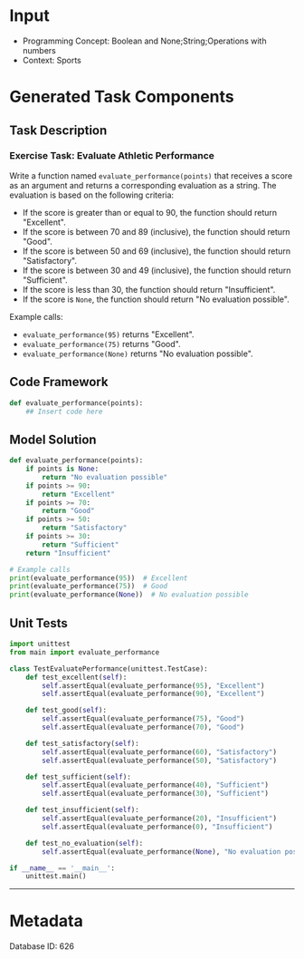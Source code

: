# Input
- Programming Concept: Boolean and None;String;Operations with numbers
- Context: Sports

# Generated Task Components
## Task Description
### Exercise Task: Evaluate Athletic Performance

Write a function named `evaluate_performance(points)` that receives a score as an argument and returns a corresponding evaluation as a string. The evaluation is based on the following criteria:

- If the score is greater than or equal to 90, the function should return "Excellent".
- If the score is between 70 and 89 (inclusive), the function should return "Good".
- If the score is between 50 and 69 (inclusive), the function should return "Satisfactory".
- If the score is between 30 and 49 (inclusive), the function should return "Sufficient".
- If the score is less than 30, the function should return "Insufficient".
- If the score is `None`, the function should return "No evaluation possible".

Example calls:
- `evaluate_performance(95)` returns "Excellent".
- `evaluate_performance(75)` returns "Good".
- `evaluate_performance(None)` returns "No evaluation possible".

## Code Framework
```python
def evaluate_performance(points):
    ## Insert code here
```

## Model Solution
```python
def evaluate_performance(points):
    if points is None:
        return "No evaluation possible"
    if points >= 90:
        return "Excellent"
    if points >= 70:
        return "Good"
    if points >= 50:
        return "Satisfactory"
    if points >= 30:
        return "Sufficient"
    return "Insufficient"

# Example calls
print(evaluate_performance(95))  # Excellent
print(evaluate_performance(75))  # Good
print(evaluate_performance(None))  # No evaluation possible
```

## Unit Tests
```python
import unittest
from main import evaluate_performance

class TestEvaluatePerformance(unittest.TestCase):
    def test_excellent(self):
        self.assertEqual(evaluate_performance(95), "Excellent")
        self.assertEqual(evaluate_performance(90), "Excellent")

    def test_good(self):
        self.assertEqual(evaluate_performance(75), "Good")
        self.assertEqual(evaluate_performance(70), "Good")

    def test_satisfactory(self):
        self.assertEqual(evaluate_performance(60), "Satisfactory")
        self.assertEqual(evaluate_performance(50), "Satisfactory")

    def test_sufficient(self):
        self.assertEqual(evaluate_performance(40), "Sufficient")
        self.assertEqual(evaluate_performance(30), "Sufficient")

    def test_insufficient(self):
        self.assertEqual(evaluate_performance(20), "Insufficient")
        self.assertEqual(evaluate_performance(0), "Insufficient")

    def test_no_evaluation(self):
        self.assertEqual(evaluate_performance(None), "No evaluation possible")

if __name__ == '__main__':
    unittest.main()
```
___
# Metadata
Database ID: 626
